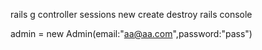 rails g controller sessions new create destroy
rails console

admin = new Admin(email:"aa@aa.com",password:"pass")